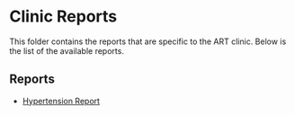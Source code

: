 # Clinic Reports
This folder contains the reports that are specific to the ART clinic. Below is the list of the available reports.

## Reports
- [Hypertension Report](docs/hypertension_report.md)